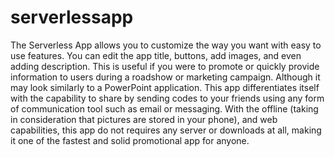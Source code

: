 # serverlessapp
The Serverless App allows you to customize the way you want with easy to use features. You can edit the app title, buttons, add images, and even adding description. This is useful if you were to promote or quickly provide information to users during a roadshow or marketing campaign. Although it may look similarly to a PowerPoint application. This app differentiates itself with the capability to share by sending codes to your friends using any form of communication tool such as email or messaging. With the offline (taking in consideration that pictures are stored in your phone), and web capabilities, this app do not requires any server or downloads at all, making it one of the fastest and solid promotional app for anyone.
